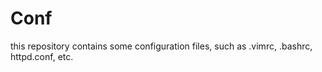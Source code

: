 Conf
====

this repository contains some configuration files, such as .vimrc, .bashrc, httpd.conf, etc.
